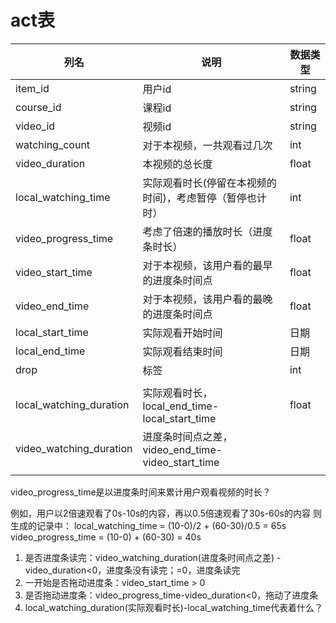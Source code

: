 # act表

| 列名                    | 说明                                                     | 数据类型 |
| ----------------------- | -------------------------------------------------------- | -------- |
| item_id                 | 用户id                                                   | string   |
| course_id               | 课程id                                                   | string   |
| video_id                | 视频id                                                   | string   |
| watching_count          | 对于本视频，一共观看过几次                               | int      |
| video_duration          | 本视频的总长度                                           | float    |
| local_watching_time     | 实际观看时长(停留在本视频的时间)，考虑暂停（暂停也计时） | int      |
| video_progress_time     | 考虑了倍速的播放时长（进度条时长）                       | float    |
| video_start_time        | 对于本视频，该用户看的最早的进度条时间点                 | float    |
| video_end_time          | 对于本视频，该用户看的最晚的进度条时间点                 | float    |
| local_start_time        | 实际观看开始时间                                         | 日期     |
| local_end_time          | 实际观看结束时间                                         | 日期     |
| drop                    | 标签                                                     | int      |
|                         |                                                          |          |
| local_watching_duration | 实际观看时长，local_end_time-local_start_time            | float    |
| video_watching_duration | 进度条时间点之差，video_end_time-video_start_time        |          |
|                         |                                                          |          |

video_progress_time是以进度条时间来累计用户观看视频的时长？

例如，用户以2倍速观看了0s-10s的内容，再以0.5倍速观看了30s-60s的内容
则生成的记录中：
local_watching_time = (10-0)/2 + (60-30)/0.5 = 65s
video_progress_time = (10-0) + (60-30) = 40s

1. 是否进度条读完：video_watching_duration(进度条时间点之差) - video_duration<0，进度条没有读完；=0，进度条读完
2. 一开始是否拖动进度条：video_start_time > 0
3. 是否拖动进度条：video_progress_time-video_duration<0，拖动了进度条
4. local_watching_duration(实际观看时长)-local_watching_time代表着什么？